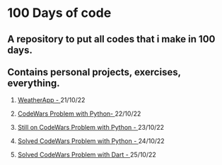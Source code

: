 <h1> 100 Days of code</h1>
<h2>A repository to put all codes that i make in 100 days.<br><br>
Contains personal projects, exercises, everything.</h2>
<ol>
    <li>
        <p>
            <a href="https://github.com/Foca1/WeatherApp">WeatherApp - </a>
            21/10/22
        </p>
    </li>
    <li>
        <p>
            <a href="https://github.com/Foca1/100-Days/blob/main/python/codeWars.py"> CodeWars Problem with Python- </a>
            22/10/22
        </p>
    </li>
    <li>
        <p>
            <a href="https://github.com/Foca1/100-Days/blob/main/python/codeWars.py"> Still on CodeWars Problem with Python - </a>
            23/10/22
        </p>    
    </li>
    <li>
        <p>
            <a href="https://github.com/Foca1/100-Days/blob/main/python/codeWars.py"> Solved CodeWars Problem with Python - </a>
            24/10/22
        </p>
    </li>
    <li>
        <p>
            <a href="https://github.com/Foca1/100-Days/blob/main/dart/lib/rgb_to_hex_codewars.dart"> Solved CodeWars Problem with Dart - </a>
            25/10/22
        </p>
    </li>
</ol>
